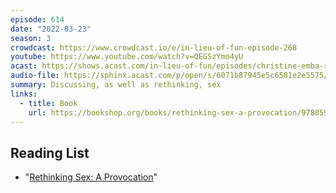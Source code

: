 ```yaml
---
episode: 614
date: "2022-03-23"
season: 3
crowdcast: https://www.crowdcast.io/e/in-lieu-of-fun-episode-268
youtube: https://www.youtube.com/watch?v=QEGSzYmo4yU
acast: https://shows.acast.com/in-lieu-of-fun/episodes/christine-emba-rethinks-sex
audio-file: https://sphinx.acast.com/p/open/s/6071b87945e5c6581e2e5575/e/623c70a3a595c20012523d4a/media.mp3
summary: Discussing, as well as rethinking, sex
links:
  - title: Book
    url: https://bookshop.org/books/rethinking-sex-a-provocation/9780593087565
---
```


## Reading List

- "[Rethinking Sex: A Provocation](https://bookshop.org/books/rethinking-sex-a-provocation/9780593087565)"
